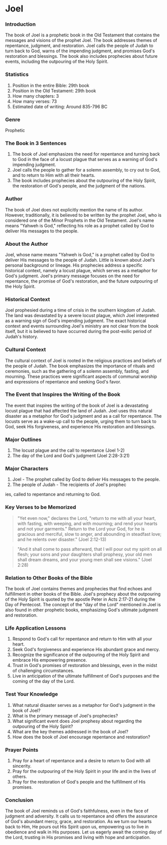 # Joel

### Introduction

The book of Joel is a prophetic book in the Old Testament that contains the messages and visions of the prophet Joel. The book addresses themes of repentance, judgment, and restoration. Joel calls the people of Judah to turn back to God, warns of the impending judgment, and promises God's restoration and blessings. The book also includes prophecies about future events, including the outpouring of the Holy Spirit.

### Statistics

1. Position in the entire Bible: 29th book
2. Position in the Old Testament: 29th book
3. How many chapters: 3
4. How many verses: 73
5. Estimated date of writing: Around 835-796 BC

### Genre

Prophetic

### The Book in 3 Sentences

1. The book of Joel emphasizes the need for repentance and turning back to God in the face of a locust plague that serves as a warning of God's impending judgment.
2. Joel calls the people to gather for a solemn assembly, to cry out to God, and to return to Him with all their hearts.
3. The book includes prophecies about the outpouring of the Holy Spirit, the restoration of God's people, and the judgment of the nations.

### Author

The book of Joel does not explicitly mention the name of its author. However, traditionally, it is believed to be written by the prophet Joel, who is considered one of the Minor Prophets in the Old Testament. Joel's name means "Yahweh is God," reflecting his role as a prophet called by God to deliver His messages to the people.

### About the Author

Joel, whose name means "Yahweh is God," is a prophet called by God to deliver His messages to the people of Judah. Little is known about Joel's personal background or lineage. His prophecies address a specific historical context, namely a locust plague, which serves as a metaphor for God's judgment. Joel's primary message focuses on the need for repentance, the promise of God's restoration, and the future outpouring of the Holy Spirit.

### Historical Context

Joel prophesied during a time of crisis in the southern kingdom of Judah. The land was devastated by a severe locust plague, which Joel interpreted as a warning sign of God's impending judgment. The exact historical context and events surrounding Joel's ministry are not clear from the book itself, but it is believed to have occurred during the post-exilic period of Judah's history.

### Cultural Context

The cultural context of Joel is rooted in the religious practices and beliefs of the people of Judah. The book emphasizes the importance of rituals and ceremonies, such as the gathering of a solemn assembly, fasting, and mourning. These practices were significant aspects of communal worship and expressions of repentance and seeking God's favor.

### The Event that Inspires the Writing of the Book

The event that inspires the writing of the book of Joel is a devastating locust plague that had affected the land of Judah. Joel uses this natural disaster as a metaphor for God's judgment and as a call for repentance. The locusts serve as a wake-up call to the people, urging them to turn back to God, seek His forgiveness, and experience His restoration and blessings.

### Major Outlines

1. The locust plague and the call to repentance (Joel 1-2)
2. The day of the Lord and God's judgment (Joel 2:28-3:21)

### Major Characters

1. Joel - The prophet called by God to deliver His messages to the people.
2. The people of Judah - The recipients of Joel's prophec

ies, called to repentance and returning to God.

### Key Verses to be Memorized

> "Yet even now," declares the Lord, "return to me with all your heart, with fasting, with weeping, and with mourning; and rend your hearts and not your garments." Return to the Lord your God, for he is gracious and merciful, slow to anger, and abounding in steadfast love; and he relents over disaster." (Joel 2:12-13)

> "And it shall come to pass afterward, that I will pour out my spirit on all flesh; your sons and your daughters shall prophesy, your old men shall dream dreams, and your young men shall see visions." (Joel 2:28)

### Relation to Other Books of the Bible

The book of Joel contains themes and prophecies that find echoes and fulfillment in other books of the Bible. Joel's prophecy about the outpouring of the Holy Spirit is quoted by the apostle Peter in Acts 2:17-21 during the Day of Pentecost. The concept of the "day of the Lord" mentioned in Joel is also found in other prophetic books, emphasizing God's ultimate judgment and restoration.

### Life Application Lessons

1. Respond to God's call for repentance and return to Him with all your heart.
2. Seek God's forgiveness and experience His abundant grace and mercy.
3. Recognize the significance of the outpouring of the Holy Spirit and embrace His empowering presence.
4. Trust in God's promises of restoration and blessings, even in the midst of challenging circumstances.
5. Live in anticipation of the ultimate fulfillment of God's purposes and the coming of the day of the Lord.

### Test Your Knowledge

1. What natural disaster serves as a metaphor for God's judgment in the book of Joel?
2. What is the primary message of Joel's prophecies?
3. What significant event does Joel prophesy about regarding the outpouring of the Holy Spirit?
4. What are the key themes addressed in the book of Joel?
5. How does the book of Joel encourage repentance and restoration?

### Prayer Points

1. Pray for a heart of repentance and a desire to return to God with all sincerity.
2. Pray for the outpouring of the Holy Spirit in your life and in the lives of others.
3. Pray for the restoration of God's people and the fulfillment of His promises.

### Conclusion

The book of Joel reminds us of God's faithfulness, even in the face of judgment and adversity. It calls us to repentance and offers the assurance of God's abundant mercy, grace, and restoration. As we turn our hearts back to Him, He pours out His Spirit upon us, empowering us to live in obedience and walk in His purposes. Let us eagerly await the coming day of the Lord, trusting in His promises and living with hope and anticipation.
